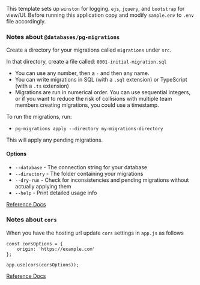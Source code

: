 This template sets up `winston` for logging. `ejs`, `jquery`, and `bootstrap` for view/UI.
Before running this application copy and modify `sample.env` to `.env` file accordingly. 

### Notes about `@databases/pg-migrations`

Create a directory for your migrations called `migrations` under `src`. 

In that directory, create a file called: `0001-initial-migration.sql`
- You can use any number, then a `-` and then any name. 
- You can write migrations in SQL (with a `.sql` extension) or TypeScript (with a `.ts` extension)
- Migrations are run in numerical order. You can use sequential integers, or if you want to reduce the risk of collisions with multiple team members creating migrations, you could use a timestamp.

To run the migrations, run:
- `pg-migrations apply --directory my-migrations-directory`

This will apply any pending migrations.

#### Options
- `--database` - The connection string for your database
- `--directory` - The folder containing your migrations 
- `--dry-run` - Check for inconsistencies and pending migrations without actually applying them 
- `--help` - Print detailed usage info

[Reference Docs](https://www.atdatabases.org/docs/pg-migrations)


### Notes about `cors`

When you have the hosting url update `cors` settings in `app.js` as follows
```
const corsOptions = {
    origin: 'https://example.com'
};

app.use(cors(corsOptions));
```
[Reference Docs](https://www.npmjs.com/package/cors)
